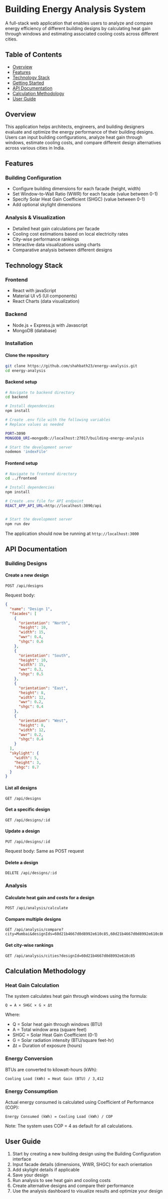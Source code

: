 # Building Energy Analysis System

A full-stack web application that enables users to analyze and compare energy efficiency of different building designs by calculating heat gain through windows and estimating associated cooling costs across different cities.

## Table of Contents

- [Overview](#overview)
- [Features](#features)
- [Technology Stack](#technology-stack)
- [Getting Started](#getting-started)
- [API Documentation](#api-documentation)
- [Calculation Methodology](#calculation-methodology)
- [User Guide](#user-guide)

## Overview

This application helps architects, engineers, and building designers evaluate and optimize the energy performance of their building designs. Users can input building configurations, analyze heat gain through windows, estimate cooling costs, and compare different design alternatives across various cities in India.

## Features

### Building Configuration
- Configure building dimensions for each facade (height, width)
- Set Window-to-Wall Ratio (WWR) for each facade (value between 0-1)
- Specify Solar Heat Gain Coefficient (SHGC) (value between 0-1)
- Add optional skylight dimensions

### Analysis & Visualization
- Detailed heat gain calculations per facade
- Cooling cost estimations based on local electricity rates
- City-wise performance rankings
- Interactive data visualizations using charts
- Comparative analysis between different designs



## Technology Stack

### Frontend
- React with javaScript
- Material UI v5 (UI components)
- React Charts (data visualization)

### Backend
- Node.js + Express.js with Javascript
- MongoDB (database)


### Installation

#### Clone the repository
```bash
git clone https://github.com/shahbath23/energy-analysis.git
cd energy-analysis
```

#### Backend setup
```bash
# Navigate to backend directory
cd backend

# Install dependencies
npm install

# Create .env file with the following variables
# Replace values as needed

PORT=3090
MONGODB_URI=mongodb://localhost:27017/building-energy-analysis

# Start the development server
nodemon 'indexFile'
```

#### Frontend setup
```bash
# Navigate to frontend directory
cd ../frontend

# Install dependencies
npm install

# Create .env file for API endpoint
REACT_APP_API_URL=http://localhost:3090/api


# Start the development server
npm run dev
```

The application should now be running at `http://localhost:3000`

## API Documentation

### Building Designs

#### Create a new design
```
POST /api/designs
```
Request body:
```json
{
  "name": "Design 1",
  "facades": [
    {
      "orientation": "North",
      "height": 10,
      "width": 15,
      "wwr": 0.4,
      "shgc": 0.6
    },
    {
      "orientation": "South",
      "height": 10,
      "width": 15,
      "wwr": 0.3,
      "shgc": 0.5
    },
    {
      "orientation": "East",
      "height": 8,
      "width": 12,
      "wwr": 0.2,
      "shgc": 0.4
    },
    {
      "orientation": "West",
      "height": 8,
      "width": 12,
      "wwr": 0.2,
      "shgc": 0.4
    }
  ],
  "skylight": {
    "width": 5,
    "height": 3,
    "shgc": 0.7
  }
}
```

#### List all designs
```
GET /api/designs
```

#### Get a specific design
```
GET /api/designs/:id
```

#### Update a design
```
PUT /api/designs/:id
```
Request body: Same as POST request

#### Delete a design
```
DELETE /api/designs/:id
```

### Analysis

#### Calculate heat gain and costs for a design
```
POST /api/analysis/calculate
```


#### Compare multiple designs
```
GET /api/analysis/compare?city=Mumbai&designIds=60d21b4667d0d8992e610c85,60d21b4667d0d8992e610c86
```

#### Get city-wise rankings
```
GET /api/analysis/cities?designId=60d21b4667d0d8992e610c85
```



## Calculation Methodology

### Heat Gain Calculation
The system calculates heat gain through windows using the formula:
```
Q = A × SHGC × G × Δt
```
Where:
- Q = Solar heat gain through windows (BTU)
- A = Total window area (square feet)
- SHGC = Solar Heat Gain Coefficient (0-1)
- G = Solar radiation intensity (BTU/square feet-hr)
- Δt = Duration of exposure (hours)

### Energy Conversion
BTUs are converted to kilowatt-hours (kWh):
```
Cooling Load (kWh) = Heat Gain (BTU) / 3,412
```

### Energy Consumption
Actual energy consumed is calculated using Coefficient of Performance (COP):
```
Energy Consumed (kWh) = Cooling Load (kWh) / COP
```
Note: The system uses COP = 4 as default for all calculations.

## User Guide

1. Start by creating a new building design using the Building Configuration interface
2. Input facade details (dimensions, WWR, SHGC) for each orientation
3. Add skylight details if applicable
4. Save your design
5. Run analysis to see heat gain and cooling costs
6. Create alternative designs and compare their performance
7. Use the analysis dashboard to visualize results and optimize your design

